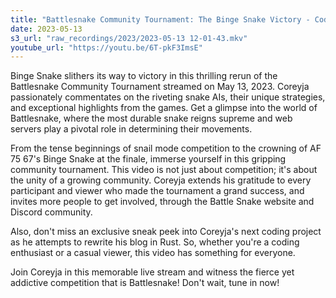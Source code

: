 ```yaml
---
title: "Battlesnake Community Tournament: The Binge Snake Victory - Coding in Rust"
date: 2023-05-13
s3_url: "raw_recordings/2023/2023-05-13 12-01-43.mkv"
youtube_url: "https://youtu.be/6T-pkF3ImsE"
---
```



Binge Snake slithers its way to victory in this thrilling rerun of the Battlesnake Community Tournament streamed on May 13, 2023. Coreyja passionately commentates on the riveting snake AIs, their unique strategies, and exceptional highlights from the games. Get a glimpse into the world of Battlesnake, where the most durable snake reigns supreme and web servers play a pivotal role in determining their movements.

From the tense beginnings of snail mode competition to the crowning of AF 75 67's Binge Snake at the finale, immerse yourself in this gripping community tournament. This video is not just about competition; it's about the unity of a growing community. Coreyja extends his gratitude to every participant and viewer who made the tournament a grand success, and invites more people to get involved, through the Battle Snake website and Discord community.

Also, don't miss an exclusive sneak peek into Coreyja's next coding project as he attempts to rewrite his blog in Rust. So, whether you're a coding enthusiast or a casual viewer, this video has something for everyone.

Join Coreyja in this memorable live stream and witness the fierce yet addictive competition that is Battlesnake! Don't wait, tune in now!
